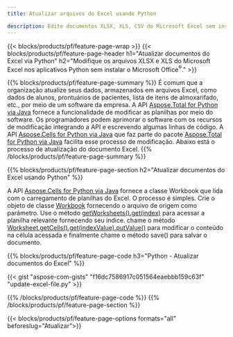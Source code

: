 ```yaml
---
title: Atualizar arquivos do Excel usando Python 

description: Edite documentos XLSX, XLS, CSV do Microsoft Excel sem instalar o Microsoft Office em aplicativos Python
---
```


{{< blocks/products/pf/feature-page-wrap >}}
{{< blocks/products/pf/feature-page-header h1="Atualizar documentos do Excel via Python" h2="Modifique os arquivos XLSX e XLS do Microsoft Excel nos aplicativos Python sem instalar o Microsoft Office<sup>&reg;</sup>." >}}

{{% blocks/products/pf/feature-page-summary %}}
É comum que a organização atualize seus dados, armazenados em arquivos Excel, como dados de alunos, prontuários de pacientes, lista de itens de almoxarifado, etc., por meio de um software da empresa. A API [Aspose.Total for Python via Java](https://products.aspose.com/total/python-java/) fornece a funcionalidade de modificar as planilhas por meio do software. Os programadores podem aprimorar o software com os recursos de modificação integrando a API e escrevendo algumas linhas de código. A API [Aspose.Cells for Python via Java](https://products.aspose.com/cells/python-java/) que faz parte do pacote [Aspose.Total for Python via Java](https://products.aspose.com/total/python-java/) facilita esse processo de modificação. Abaixo está o processo de atualização do documento Excel.
{{% /blocks/products/pf/feature-page-summary  %}}

{{% blocks/products/pf/feature-page-section  h2="Atualizar documentos do Excel usando Python" %}}

A API [Aspose.Cells for Python via Java](https://products.aspose.com/cells/python-java/) fornece a classe Workbook que lida com o carregamento de planilhas do Excel. O processo é simples. Crie o objeto de classe [Workbook](https://reference.aspose.com/cells/python-java/asposecells.api/Workbook) fornecendo o arquivo de origem como parâmetro. Use o método [getWorksheets().get(index)](https://reference.aspose.com/cells/python/asposecells.api/workbook#Worksheets) para acessar a planilha relevante fornecendo seu índice. chame o método [Worksheet.getCells().get(indexValue).putValue()](https://reference.aspose.com/cells/python/asposecells.api/worksheet#Cells) para modificar o conteúdo na célula acessada e finalmente chame o método save() para salvar o documento.

{{% blocks/products/pf/feature-page-code h3="Python - Atualizar documentos do Excel" %}}

{{< gist "aspose-com-gists" "f16dc7586917c051564eaebbb159c63f" "update-excel-file.py" >}}

{{% /blocks/products/pf/feature-page-code  %}}
{{% /blocks/products/pf/feature-page-section %}}

{{< blocks/products/pf/feature-page-options formats="all" beforeslug="Atualizar">}}